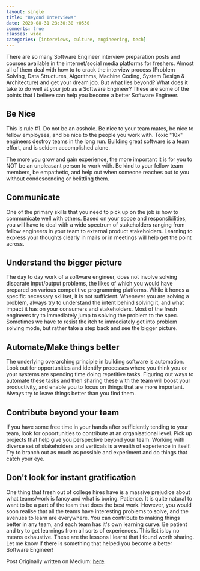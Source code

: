 ```yaml
---
layout: single
title: "Beyond Interviews"
date: 2020-08-31 23:30:30 +0530
comments: true
classes: wide
categories: [interviews, culture, engineering, tech]
---
```


There are so many Software Engineer interview preparation posts and courses available in the internet/social media platforms for freshers. Almost all of them deal with how to to crack the interview process (Problem Solving, Data Structures, Algorithms, Machine Coding, System Design & Architecture) and get your dream job.
But what lies beyond? What does it take to do well at your job as a Software Engineer? These are some of the points that I believe can help you become a better Software Engineer.

## Be Nice
This is rule #1. Do not be an asshole. Be nice to your team mates, be nice to fellow employees, and be nice to the people you work with. Toxic "10x" engineers destroy teams in the long run. Building great software is a team effort, and is seldom accomplished alone.

The more you grow and gain experience, the more important it is for you to NOT be an unpleasant person to work with. Be kind to your fellow team members, be empathetic, and help out when someone reaches out to you without condescending or belittling them.

## Communicate
One of the primary skills that you need to pick up on the job is how to communicate well with others. Based on your scope and responsibilities, you will have to deal with a wide spectrum of stakeholders ranging from fellow engineers in your team to external product stakeholders. Learning to express your thoughts clearly in mails or in meetings will help get the point across.

## Understand the bigger picture
The day to day work of a software engineer, does not involve solving disparate input/output problems, the likes of which you would have prepared on various competitive programming platforms. While it hones a specific necessary skillset, it is not sufficient.
Whenever you are solving a problem, always try to understand the intent behind solving it, and what impact it has on your consumers and stakeholders. Most of the fresh engineers try to immediately jump to solving the problem to the spec. Sometimes we have to resist the itch to immediately get into problem solving mode, but rather take a step back and see the bigger picture.

## Automate/Make things better

The underlying overarching principle in building software is automation. Look out for opportunities and identify processes where you think you or your systems are spending time doing repetitive tasks. Figuring out ways to automate these tasks and then sharing these with the team will boost your productivity, and enable you to focus on things that are more important. Always try to leave things better than you find them.

## Contribute beyond your team

If you have some free time in your hands after sufficiently tending to your team, look for opportunities to contribute at an organisational level. Pick up projects that help give you perspective beyond your team. Working with diverse set of stakeholders and verticals is a wealth of experience in itself. Try to branch out as much as possible and experiment and do things that catch your eye.

## Don't look for instant gratification
One thing that fresh out of college hires have is a massive prejudice about what teams/work is fancy and what is boring. Patience. It is quite natural to want to be a part of the team that does the best work. However, you would soon realise that all the teams have interesting problems to solve, and the avenues to learn are everywhere. You can contribute to making things better in any team, and each team has it's own learning curve. Be patient and try to get learnings from all sorts of experiences.
This list is by no means exhaustive. These are the lessons I learnt that I found worth sharing. Let me know if there is something that helped you become a better Software Engineer!

Post Originally written on Medium: [here](https://medium.com/@abhiram.viswamitra/beyond-interviews-1f45c0a632fd)
